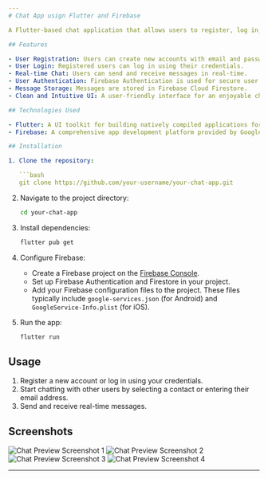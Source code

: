 ```yaml
---
# Chat App usign Flutter and Firebase

A Flutter-based chat application that allows users to register, log in, and exchange messages in real-time using Firebase Authentication and Cloud Firestore.

## Features

- User Registration: Users can create new accounts with email and password.
- User Login: Registered users can log in using their credentials.
- Real-time Chat: Users can send and receive messages in real-time.
- User Authentication: Firebase Authentication is used for secure user authentication.
- Message Storage: Messages are stored in Firebase Cloud Firestore.
- Clean and Intuitive UI: A user-friendly interface for an enjoyable chat experience.

## Technologies Used

- Flutter: A UI toolkit for building natively compiled applications for mobile, web, and desktop.
- Firebase: A comprehensive app development platform provided by Google.

## Installation

1. Clone the repository:

   ```bash
   git clone https://github.com/your-username/your-chat-app.git
   ```

2. Navigate to the project directory:

   ```bash
   cd your-chat-app
   ```

3. Install dependencies:

   ```bash
   flutter pub get
   ```

4. Configure Firebase:
   
   - Create a Firebase project on the [Firebase Console](https://console.firebase.google.com/).
   - Set up Firebase Authentication and Firestore in your project.
   - Add your Firebase configuration files to the project. These files typically include `google-services.json` (for Android) and `GoogleService-Info.plist` (for iOS).
   
5. Run the app:

   ```bash
   flutter run
   ```

## Usage

1. Register a new account or log in using your credentials.
2. Start chatting with other users by selecting a contact or entering their email address.
3. Send and receive real-time messages.

## Screenshots

![Chat Preview Screenshot 1](assets/Previews/image1.jpg)
![Chat Preview Screenshot 2](assets/Previews/image2.jpg)
![Chat Preview Screenshot 3](assets/Previews/image3.jpg)
![Chat Preview Screenshot 4](assets/Previews/image4.jpg)


---
```

